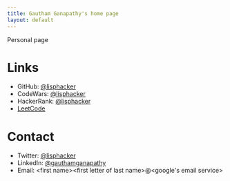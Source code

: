 ```yaml
---
title: Gautham Ganapathy's home page
layout: default
---
```


Personal page

# Links

- GitHub: [@lisphacker](https://github.com/lisphacker)
- CodeWars: [@lisphacker](https://www.codewars.com/users/lisphacker)
- HackerRank: [@lisphacker](https://www.hackerrank.com/lisphacker)
- [LeetCode](leetcode.md)

# Contact

- Twitter: [@lisphacker](https://twitter.com/lisphacker)
- LinkedIn: [@gauthamganapathy](https://www.linkedin.com/in/gauthamganapathy/)
- Email: \<first name>\<first letter of last name>@\<google's email service>
